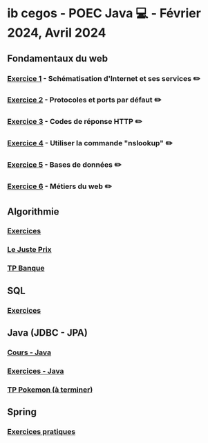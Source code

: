 # ib cegos - POEC Java :computer: - Février 2024, Avril 2024

## Fondamentaux du web
### [Exercice 1](./Web%20Fundamentals/schéma_internet.pdf) - Schématisation d'Internet et ses services :pencil2:
### [Exercice 2](./Web%20Fundamentals/protocoles_ports.png) - Protocoles et ports par défaut :pencil2:
### [Exercice 3](./Web%20Fundamentals/codes_reponses.drawio.png) - Codes de réponse HTTP :pencil2:
### [Exercice 4](./Web%20Fundamentals/exercice4.md) - Utiliser la commande "nslookup" :pencil2:
### [Exercice 5](./Web%20Fundamentals/bdd.drawio.png) - Bases de données :pencil2:
### [Exercice 6](./Web%20Fundamentals/exercice_6.md) - Métiers du web :pencil2:

## Algorithmie
### [Exercices](./Algo/index.js)
### [Le Juste Prix](./Algo/Juste_prix)
### [TP Banque](./Algo/TP%20Banque)

## SQL
### [Exercices](./SQL)

## Java (JDBC - JPA)
### [Cours - Java](./Java/Cours)
### [Exercices - Java](./Java/Exercices)
### [TP Pokemon (à terminer)](./JPA/TP%20Pokemon)

## Spring
### [Exercices pratiques](./Spring)
